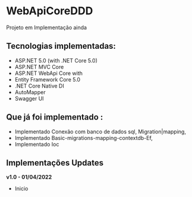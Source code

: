 # WebApiCoreDDD

Projeto em Implementação ainda

## Tecnologias implementadas:

- ASP.NET 5.0 (with .NET Core 5.0)
- ASP.NET MVC Core 
- ASP.NET WebApi Core with
- Entity Framework Core 5.0
- .NET Core Native DI
- AutoMapper
- Swagger UI

## Que já foi implementado :
- Implementado Conexão com banco de dados sql, Migration|mapping,
- Implementado Basic-migrations-mapping-contextdb-Ef,
- Implementado Ioc


## Implementações Updates

**v1.0 - 01/04/2022**
- Inicio

